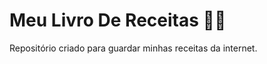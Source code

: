 # Meu Livro De Receitas :closed_book::spaghetti:
Repositório criado para guardar minhas receitas da internet.
